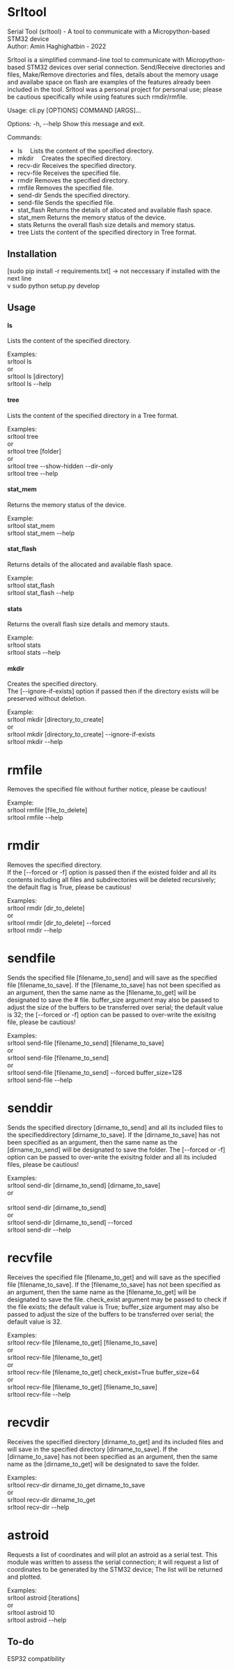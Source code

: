 # Srltool
Serial Tool (srltool) - A tool to communicate with a Micropython-based STM32 device<br />
Author: Amin Haghighatbin - 2022<br />

Srltool is a simplified command-line tool to communicate with Micropython-based STM32 devices over serial connection. Send/Receive directories and files, Make/Remove directories and files, details about the memory usage and availabe space on flash are examples of the features already been included in the tool. Srltool was a personal project for personal use; please be cautious specifically while using features such rmdir/rmfile.<br />

Usage: cli.py [OPTIONS] COMMAND [ARGS]...

Options:
  -h, --help  Show this message and exit.

Commands:<br />
- ls&emsp;       Lists the content of the specified directory.<br />
- mkdir&emsp;       Creates the specified directory.<br />
- recv-dir    Receives the specified directory.<br />
- recv-file   Receives the specified file.<br />
- rmdir       Removes the specified directory.<br />
- rmfile      Removes the specified file.<br />
- send-dir    Sends the specified directory.<br />
- send-file   Sends the specified file.<br />
- stat_flash  Returns the details of allocated and available flash space.<br />
- stat_mem    Returns the memory status of the device.<br />
- stats       Returns the overall flash size details and memory status.<br />
- tree        Lists the content of the specified directory in Tree format.<br />

## Installation 

[sudo pip install -r requirements.txt] -> not neccessary if installed with the next line<br />v
sudo python setup.py develop

## Usage

#### ls 
Lists the content of the specified directory.

Examples:<br />
srltool ls<br />
or<br />
srltool ls [directory]<br />
srltool ls --help<br />

#### tree
Lists the content of the specified directory in a Tree format.<br />

Examples:<br />
srltool tree<br />
or <br />
srltool tree [folder]<br />
or <br />
srltool tree --show-hidden --dir-only<br />
srltool tree --help<br />
 
#### stat_mem
Returns the memory status of the device.<br />

Example:<br />
srltool stat_mem<br />
srltool stat_mem --help<br />

#### stat_flash
Returns details of the allocated and available flash space.<br />

Example:<br />
srltool stat_flash<br />
srltool stat_flash --help<br />

#### stats
Returns the overall flash size details and memory stauts.<br />

Example:<br />
srltool stats<br />
srltool stats --help<br />

#### mkdir
Creates the specified directory.<br />
The [--ignore-if-exists] option if passed then if the directory exists will be preserved without deletion.<br />

Example:<br />
srltool mkdir [directory_to_create]<br />
or<br />
srltool mkdir [directory_to_create] --ignore-if-exists<br /> 
srltool mkdir --help<br />

# rmfile
Removes the specified file without further notice, please be cautious!<br />

Example:<br />
srltool rmfile [file_to_delete]<br />
srltool rmfile --help<br />

# rmdir
Removes the specified directory.<br />
If the [--forced or -f] option is passed then if the existed folder and all its contents including
all files and subdirectories will be deleted recursively; the default flag is True, please be cautious!<br />

Examples:<br />
srltool rmdir [dir_to_delete]<br />
or<br />
srltool rmdir [dir_to_delete] --forced<br />
srltool rmdir --help<br />

# sendfile
Sends the specified file [filename_to_send] and will save as the specified file [filename_to_save].
If the [filename_to_save] has not been specified as an argument, then the same name as the [filename_to_get] will be designated to save the # file.
buffer_size argument may also be passed to adjust the size of the buffers to be transferred over serial; the default value is 32;
the [--forced or -f] option can be passed to over-write the exisitng file, please be cautious!<br />

Examples:<br />
srltool send-file [filename_to_send] [filename_to_save]<br />
or<br />
srltool send-file [filename_to_send] <br />
or<br />
srltool send-file [filename_to_send] --forced buffer_size=128<br />
srltool send-file --help<br />

# senddir 
Sends the specified directory [dirname_to_send] and all its included files to the specifieddirectory [dirname_to_save].
If the [dirname_to_save] has not been specified as an argument, then the same name as the [dirname_to_send] will be designated to save the folder. The [--forced or -f] option can be passed to over-write the exisitng folder and all its included files, please be cautious!

Examples:<br />
srltool send-dir [dirname_to_send] [dirname_to_save]<br />
or<br /><br />
srltool send-dir [dirname_to_send]<br />
or<br />
srltool send-dir [dirname_to_send] --forced<br />
srltool send-dir --help<br />

# recvfile
Receives the specified file [filename_to_get] and will save as the specified file [filename_to_save].
If the [filename_to_save] has not been specified as an argument,  then the same name as the [filename_to_get] will be designated to save the file.
check_exist argument may be passed to check if the file exists; the default value is True;
buffer_size argument may also be passed to adjust the size of the buffers to be transferred over serial; the default value is 32.<br />

Examples:<br />
srltool recv-file [filename_to_get] [filename_to_save]<br />
or<br />
srltool recv-file [filename_to_get] <br />
or<br />
srltool recv-file [filename_to_get] check_exist=True buffer_size=64<br />
or<br />
srltool recv-file [filename_to_get] [filename_to_save]<br />
srltool recv-file --help<br />

# recvdir
Receives the specified directory [dirname_to_get] and its included files and will save in the specified directory [dirname_to_save].
If the [dirname_to_save] has not been specified as an argument, then the same name as the [dirname_to_get] will be designated to save the folder. <br />
    
Examples:<br />
srltool recv-dir dirname_to_get dirname_to_save<br />
or<br />
srltool recv-dir dirname_to_get<br />
srltool recv-dir --help<br />

# astroid 
Requests a list of coordinates and will plot an astroid as a serial test.
This module was written to assess the serial connection; it will request a list of coordinates to be generated by the STM32 device;
The list will be returned and plotted.<br />

Examples:<br />
srltool astroid [iterations]<br />
or <br />
srltool astroid 10<br />
srltool astroid --help<br />

## To-do
ESP32 compatibility

